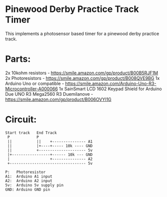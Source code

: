 

# Pinewood Derby Practice Track Timer

This implements a photosensor based timer for a pinewood derby practice track.

# Parts:
2x 10kohm resistors - https://smile.amazon.com/gp/product/B00B5RJF1M
2x Photoresistors - https://smile.amazon.com/gp/product/B008QVE9BG
1x Arduino Uno or compatible - https://smile.amazon.com/Arduino-Uno-R3-Microcontroller-A000066
1x SainSmart LCD 1602 Keypad Shield for Arduino Due UNO R3 Mega2560 R3 Duemilanove - https://smile.amazon.com/gp/product/B006OVYI1G

# Circuit:

```
Start track   End Track
 P            P
 ||           ||    +--------------- A1
 ||           |+----+----- 10k ---- GND
 ||           +--------------------- 5v
 |+-----------------+------ 10k --- GND
 |                  +--------------- A2
 +---------------------------------- 5v

P:   Photoresistor
A1:  Arduino A1 input
A2:  Arduino A2 input
5v:  Arduino 5v supply pin
GND: Arduino GND pin 
```

